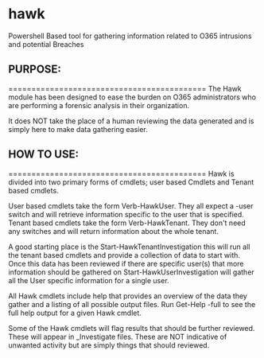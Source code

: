 # hawk
Powershell Based tool for gathering information related to O365 intrusions and potential Breaches

## PURPOSE:
===========================================
The Hawk module has been designed to ease the burden on O365 administrators who are performing 
a forensic analysis in their organization.

It does NOT take the place of a human reviewing the data generated and is simply here to make
data gathering easier.

## HOW TO USE:
===========================================
Hawk is divided into two primary forms of cmdlets; user based Cmdlets and Tenant based cmdlets.

User based cmdlets take the form Verb-HawkUser<action>.  They all expect a -user switch and 
will retrieve information specific to the user that is specified.  Tenant based cmdlets take
the form Verb-HawkTenant<Action>.  They don't need any switches and will return information
about the whole tenant.

A good starting place is the Start-HawkTenantInvestigation this will run all the tenant based
cmdlets and provide a collection of data to start with.  Once this data has been reviewed
if there are specific user(s) that more information should be gathered on 
Start-HawkUserInvestigation will gather all the User specific information for a single user.

All Hawk cmdlets include help that provides an overview of the data they gather and a listing
of all possible output files.  Run Get-Help <cmdlet> -full to see the full help output for a 
given Hawk cmdlet.

Some of the Hawk cmdlets will flag results that should be further reviewed.  These will appear
in _Investigate files.  These are NOT indicative of unwanted activity but are simply things 
that should reviewed.
